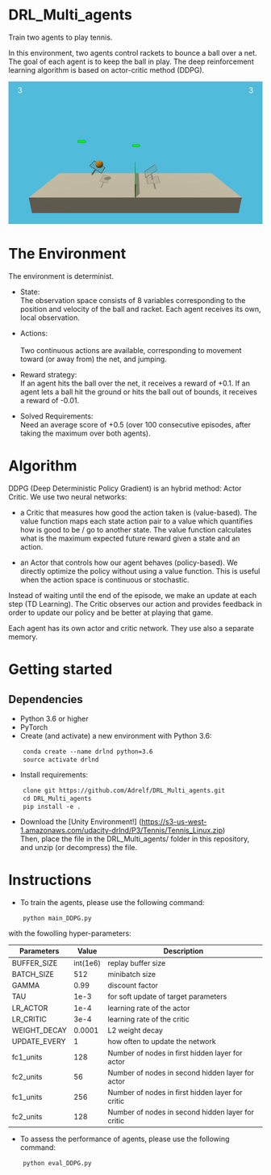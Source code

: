 # DRL_Multi_agents
Train two agents to play tennis.

In this environment, two agents control rackets to bounce a ball over a net. The goal of each agent is to keep the ball in play.
The deep reinforcement learning algorithm is based on actor-critic method (DDPG).

![alt text](https://github.com/Adrelf/DRL_Multi_agents/blob/master/images/tennis.gif)

# The Environment 
The environment is determinist.

 + State:<br/> 
   The observation space consists of 8 variables corresponding to the position and velocity of the ball and racket. Each agent receives its own, local observation.
   
 + Actions:<br/>  
   Two continuous actions are available, corresponding to movement toward (or away from) the net, and jumping.
   
 + Reward strategy:<br/>
   If an agent hits the ball over the net, it receives a reward of +0.1. If an agent lets a ball hit the ground or hits the ball out of bounds, it receives a reward of -0.01.
   
 + Solved Requirements:<br/>
   Need an average score of +0.5 (over 100 consecutive episodes, after taking the maximum over both agents). 

# Algorithm
DDPG (Deep Deterministic Policy Gradient) is an hybrid method: Actor Critic. We use two neural networks:

 * a Critic that measures how good the action taken is (value-based). The value function maps each state action pair to a value which quantifies how is good to be / go to another state. The value function calculates what is the maximum expected future reward given a state and an action.
 
 * an Actor that controls how our agent behaves (policy-based). We directly optimize the policy without using a value function. This is useful when the action space is continuous or stochastic.<br/>
 
Instead of waiting until the end of the episode, we make an update at each step (TD Learning). The Critic observes our action and provides feedback in order to update our policy and be better at playing that game.<br/>

Each agent has its own actor and critic network. They use also a separate memory.

# Getting started

## Dependencies
 * Python 3.6 or higher
 * PyTorch
 * Create (and activate) a new environment with Python 3.6:
 ```
     conda create --name drlnd python=3.6
     source activate drlnd
 ```
 * Install requirements:
 ```
     clone git https://github.com/Adrelf/DRL_Multi_agents.git
     cd DRL_Multi_agents
     pip install -e .
  ```
 * Download the [Unity Environment!] (https://s3-us-west-1.amazonaws.com/udacity-drlnd/P3/Tennis/Tennis_Linux.zip)   
Then, place the file in the DRL_Multi_agents/ folder in this repository, and unzip (or decompress) the file.

# Instructions
 * To train the agents, please use the following command:
  ```
      python main_DDPG.py
  ```
  
   with the fowolling hyper-parameters:
 
 Parameters | Value | Description
----------- | ----- | -----------
BUFFER_SIZE | int(1e6) | replay buffer size
BATCH_SIZE | 512 | minibatch size
GAMMA | 0.99 | discount factor
TAU | 1e-3 | for soft update of target parameters
LR_ACTOR | 1e-4 | learning rate of the actor
LR_CRITIC | 3e-4 | learning rate of the critic
WEIGHT_DECAY | 0.0001 | L2 weight decay
UPDATE_EVERY | 1 | how often to update the network
fc1_units | 128 | Number of nodes in first hidden layer for actor
fc2_units | 56 | Number of nodes in second hidden layer for actor
fc1_units |256 | Number of nodes in first hidden layer for critic
fc2_units | 128 | Number of nodes in second hidden layer for critic

 * To assess the performance of agents, please use the following command:
  ```
      python eval_DDPG.py
  ```
